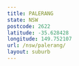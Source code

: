 ```yaml
---
title: PALERANG
state: NSW
postcode: 2622
latitude: -35.628428
longitude: 149.752107
url: /nsw/palerang/
layout: suburb
---
```

